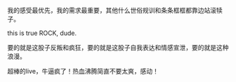 我的感受最优先，我的需求最重要，其他什么世俗规训和条条框框都靠边站滚犊子。

this is true ROCK, dude.

要的就是这股子反叛和疯狂，要的就是这股子自我表达和情感宣泄，要的就是这种浪漫。

超棒的live，牛逼疯了！热血沸腾简直不要太爽，感动！
